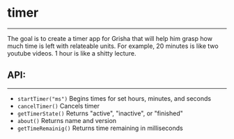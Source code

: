 # timer
----------------------------
The goal is to create a timer app for Grisha that will help him grasp how much time is
left with relateable units. For example, 20 minutes is like two youtube videos. 1 hour 
is like a shitty lecture.

## API:
----------------------------
- `startTimer("ms")` Begins times for set hours, minutes, and seconds
- `cancelTimer()` Cancels timer
- `getTimerState()` Returns "active", "inactive", or "finished"
- `about()` Returns name and version
- `getTimeRemainig()` Returns time remaining in milliseconds

